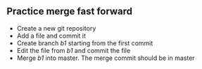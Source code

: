 ## Practice merge fast forward

* Create a new git repository
* Add a file and commit it
* Create branch *b1* starting from the first commit
* Edit the file from *b1* and commit the file
* Merge *b1* into master. The merge commit should be in master
